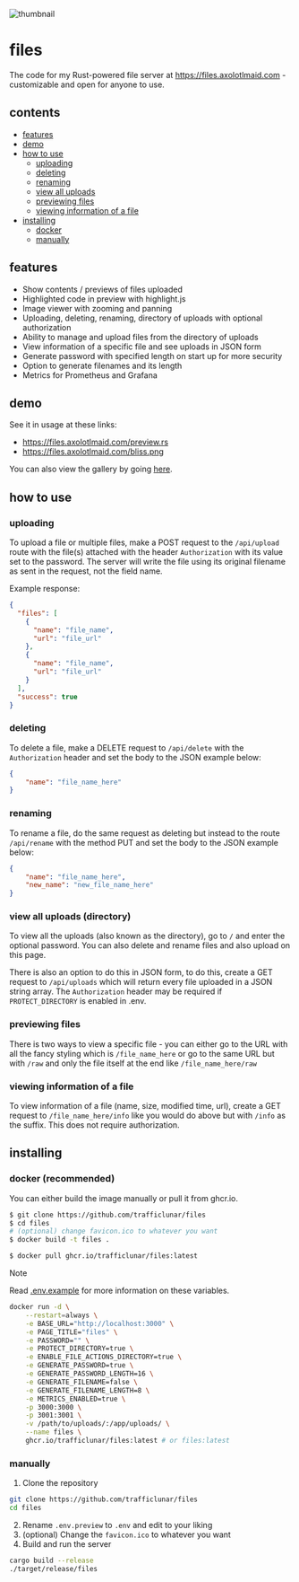 ![thumbnail](images/thumbnail.png)

# files
The code for my Rust-powered file server at https://files.axolotlmaid.com - customizable and open for anyone to use.

## contents
- [features](#features)
- [demo](#demo)
- [how to use](#how-to-use)
    - [uploading](#uploading)
    - [deleting](#deleting)
    - [renaming](#renaming)
    - [view all uploads](#view-all-uploads-directory)
    - [previewing files](#previewing-files)
    - [viewing information of a file](#viewing-information-of-a-file)
- [installing](#installing)
    - [docker](#docker-recommended)
    - [manually](#manually)

## features
- Show contents / previews of files uploaded
- Highlighted code in preview with highlight.js
- Image viewer with zooming and panning
- Uploading, deleting, renaming, directory of uploads with optional authorization
- Ability to manage and upload files from the directory of uploads
- View information of a specific file and see uploads in JSON form
- Generate password with specified length on start up for more security
- Option to generate filenames and its length
- Metrics for Prometheus and Grafana

## demo
See it in usage at these links:

- https://files.axolotlmaid.com/preview.rs
- https://files.axolotlmaid.com/bliss.png

You can also view the gallery by going [here](https://github.com/trafficlunar/files/tree/master/images).

## how to use
### uploading
To upload a file or multiple files, make a POST request to the `/api/upload` route with the file(s) attached with the header `Authorization` with its value set to the password. The server will write the file using its original filename as sent in the request, not the field name.

Example response:
```json
{
  "files": [
    {
      "name": "file_name",
      "url": "file_url"
    },
    {
      "name": "file_name",
      "url": "file_url"
    }
  ],
  "success": true
}
```

### deleting
To delete a file, make a DELETE request to `/api/delete` with the `Authorization` header and set the body to the JSON example below:
```json
{
    "name": "file_name_here"
}
```

### renaming
To rename a file, do the same request as deleting but instead to the route `/api/rename` with the method PUT and set the body to the JSON example below:
```json
{
    "name": "file_name_here",
    "new_name": "new_file_name_here"
}
```

### view all uploads (directory)
To view all the uploads (also known as the directory), go to `/` and enter the optional password. You can also delete and rename files and also upload on this page.

There is also an option to do this in JSON form, to do this, create a GET request to `/api/uploads` which will return every file uploaded in a JSON string array. The `Authorization` header may be required if `PROTECT_DIRECTORY` is enabled in .env.

### previewing files
There is two ways to view a specific file - you can either go to the URL with all the fancy styling which is `/file_name_here` or go to the same URL but with `/raw` and only the file itself at the end like `/file_name_here/raw`

### viewing information of a file
To view information of a file (name, size, modified time, url), create a GET request to `/file_name_here/info` like you would do above but with `/info` as the suffix. This does not require authorization.

## installing
### docker (recommended)
You can either build the image manually or pull it from ghcr.io.

```bash
$ git clone https://github.com/trafficlunar/files
$ cd files
# (optional) change favicon.ico to whatever you want
$ docker build -t files .
```

```bash
$ docker pull ghcr.io/trafficlunar/files:latest
```

> [!NOTE]
> Read [.env.example](https://github.com/trafficlunar/files/blob/master/.env.example) for more information on these variables.

```bash
docker run -d \
    --restart=always \
    -e BASE_URL="http://localhost:3000" \
    -e PAGE_TITLE="files" \
    -e PASSWORD="" \
    -e PROTECT_DIRECTORY=true \
    -e ENABLE_FILE_ACTIONS_DIRECTORY=true \
    -e GENERATE_PASSWORD=true \
    -e GENERATE_PASSWORD_LENGTH=16 \
    -e GENERATE_FILENAME=false \
    -e GENERATE_FILENAME_LENGTH=8 \
    -e METRICS_ENABLED=true \
    -p 3000:3000 \
    -p 3001:3001 \
    -v /path/to/uploads/:/app/uploads/ \
    --name files \
    ghcr.io/trafficlunar/files:latest # or files:latest
```

### manually
1. Clone the repository
```bash
git clone https://github.com/trafficlunar/files
cd files
```

2. Rename `.env.preview` to `.env` and edit to your liking
3. (optional) Change the `favicon.ico` to whatever you want
4. Build and run the server
```bash
cargo build --release
./target/release/files
```